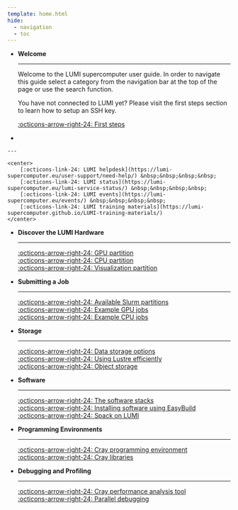 ```yaml
---
template: home.html
hide:
  - navigation
  - toc
---
```


<div class="card" markdown>

- **Welcome**

    ---

    Welcome to the LUMI supercomputer user guide. In order to navigate this guide
    select a category from the navigation bar at the top of the page or use 
    the search function.

    You have not connected to LUMI yet? Please visit the first steps section to
    learn how to setup an SSH key.

    [:octicons-arrow-right-24: First steps](firststeps/index.md)

-  

    ---
    
    <center>
        [:octicons-link-24: LUMI helpdesk](https://lumi-supercomputer.eu/user-support/need-help/) &nbsp;&nbsp;&nbsp;&nbsp;
        [:octicons-link-24: LUMI status](https://lumi-supercomputer.eu/lumi-service-status/) &nbsp;&nbsp;&nbsp;&nbsp;
        [:octicons-link-24: LUMI events](https://lumi-supercomputer.eu/events/) &nbsp;&nbsp;&nbsp;&nbsp;
        [:octicons-link-24: LUMI training materials](https://lumi-supercomputer.github.io/LUMI-training-materials/)
    </center>
</div>

<div class="grid cards" markdown>

-   **Discover the LUMI Hardware**

    ---

    [:octicons-arrow-right-24: GPU partition](hardware/lumig.md)<br>
    [:octicons-arrow-right-24: CPU partition](hardware/lumic.md)<br>
    [:octicons-arrow-right-24: Visualization partition](hardware/lumid.md)

-   **Submitting a Job**

    ---

    [:octicons-arrow-right-24: Available Slurm partitions](runjobs/scheduled-jobs/partitions.md)<br>
    [:octicons-arrow-right-24: Example GPU jobs](runjobs/scheduled-jobs/lumig-job.md)<br>
    [:octicons-arrow-right-24: Example CPU jobs](runjobs/scheduled-jobs/lumic-job.md)

-   **Storage**

    ---

    [:octicons-arrow-right-24: Data storage options](storage/index.md)<br>
    [:octicons-arrow-right-24: Using Lustre efficiently](storage/parallel-filesystems/lustre.md)<br>
    [:octicons-arrow-right-24: Object storage](storage/lumio/index.md)

-   **Software**

    ---

    [:octicons-arrow-right-24: The software stacks](runjobs/lumi_env/softwarestacks.md)<br>
    [:octicons-arrow-right-24: Installing software using EasyBuild](software/installing/easybuild.md)<br>
    [:octicons-arrow-right-24: Spack on LUMI](software/installing/spack.md)

-   **Programming Environments**

    ---

    [:octicons-arrow-right-24: Cray programming environment](development/compiling/prgenv.md)<br>
    [:octicons-arrow-right-24: Cray libraries](development/libraries/cray-libraries.md)<br>

-   **Debugging and Profiling**

    ---

    [:octicons-arrow-right-24: Cray performance analysis tool](development/profiling/perftools.md)<br>
    [:octicons-arrow-right-24: Parallel debugging](development/debugging/gdb4hpc.md)

</div>
